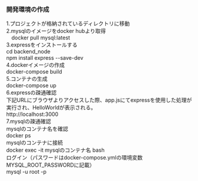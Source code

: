 ### 開発環境の作成
1.プロジェクトが格納されているディレクトリに移動  
2.mysqlのイメージをdocker hubより取得  
&emsp;docker pull mysql:latest  
3.expressをインストールする  
 cd backend_node  
 npm install express --save-dev  
4.dockerイメージの作成  
 docker-compose build  
5.コンテナの生成  
 docker-compose up  
6.expressの疎通確認  
 下記URLにブラウザよりアクセスした際、app.jsにてexpressを使用した処理が実行され、HelloWorldが表示される。  
 http://localhost:3000  
7.mysqlの疎通確認  
 mysqlのコンテナ名を確認  
 docker ps  
 mysqlのコンテナに接続  
 docker exec -it mysqlのコンテナ名 bash  
 ログイン（パスワードはdocker-compose.ymlの環境変数MYSQL_ROOT_PASSWORDに記載）  
 mysql -u root -p  
